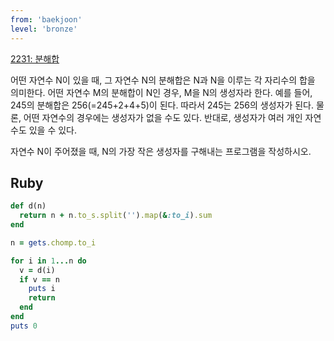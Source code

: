 ```yaml
---
from: 'baekjoon'
level: 'bronze'
---
```


[2231: 분해합](https://www.acmicpc.net/problem/2231) 

어떤 자연수 N이 있을 때, 그 자연수 N의 분해합은 N과 N을 이루는 각 자리수의 합을 의미한다. 어떤 자연수 M의 분해합이 N인 경우, M을 N의 생성자라 한다. 예를 들어, 245의 분해합은 256(=245+2+4+5)이 된다. 따라서 245는 256의 생성자가 된다. 물론, 어떤 자연수의 경우에는 생성자가 없을 수도 있다. 반대로, 생성자가 여러 개인 자연수도 있을 수 있다.

자연수 N이 주어졌을 때, N의 가장 작은 생성자를 구해내는 프로그램을 작성하시오.

## Ruby

```rb
def d(n)
  return n + n.to_s.split('').map(&:to_i).sum
end

n = gets.chomp.to_i

for i in 1...n do 
  v = d(i)
  if v == n
    puts i 
    return 
  end
end
puts 0
```